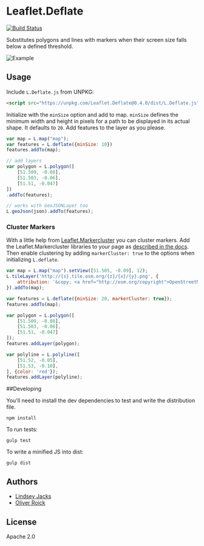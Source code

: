 # Leaflet.Deflate


[![Build Status](https://travis-ci.org/oliverroick/Leaflet.Deflate.svg?branch=master)](https://travis-ci.org/oliverroick/Leaflet.Deflate)

Substitutes polygons and lines with markers when their screen size falls below a defined threshold.

![Example](https://cloud.githubusercontent.com/assets/159510/7164588/090c06fe-e399-11e4-956d-0283ef7e69cf.gif)

## Usage

Include `L.Deflate.js` from UNPKG:

```html
<script src="https://unpkg.com/Leaflet.Deflate@0.4.0/dist/L.Deflate.js"></script>
```

Initialize with the `minSize` option and add to map. `minSize` defines the minimum width and height in pixels for a path to be displayed in its actual shape. It defaults to `20`. Add features to the layer as you please.

```javascript
var map = L.map("map");
var features = L.deflate({minSize: 10})
features.addTo(map);

// add layers
var polygon = L.polygon([
    [51.509, -0.08],
    [51.503, -0.06],
    [51.51, -0.047]
])
.addTo(features);

// works with GeoJSONLayer too
L.geoJson(json).addTo(features);
```


### Cluster Markers

With a little help from [Leaflet.Markercluster](https://github.com/Leaflet/Leaflet.markercluster>) you can cluster markers. Add the Leaflet.Markercluster libraries to your page as [described in the docs](https://github.com/Leaflet/Leaflet.markercluster#using-the-plugin>). Then enable clustering by adding `markerCluster: true` to the options when initializing `L.deflate`.

```javascript
var map = L.map("map").setView([51.505, -0.09], 12);
L.tileLayer('http://{s}.tile.osm.org/{z}/{x}/{y}.png', {
    attribution: '&copy; <a href="http://osm.org/copyright">OpenStreetMap</a> contributors'
}).addTo(map);

var features = L.deflate({minSize: 20, markerCluster: true});
features.addTo(map);

var polygon = L.polygon([
    [51.509, -0.08],
    [51.503, -0.06],
    [51.51, -0.047]
]);
features.addLayer(polygon);

var polyline = L.polyline([
    [51.52, -0.05],
    [51.53, -0.10],
], {color: 'red'});
features.addLayer(polyline);
```

##Developing

You'll need to install the dev dependencies to test and write the distribution file.

```
npm install
```
    
To run tests:

```
gulp test
```

To write a minified JS into dist:

```
gulp dist
```

## Authors

- [Lindsey Jacks](https://github.com/linzjax>)
- [Oliver Roick](http://github.com/oliverroick>)

## License

Apache 2.0
